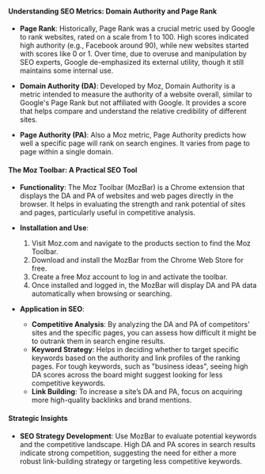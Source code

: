 #### Understanding SEO Metrics: Domain Authority and Page Rank

- **Page Rank**: Historically, Page Rank was a crucial metric used by Google to rank websites, rated on a scale from 1 to 100. High scores indicated high authority (e.g., Facebook around 90), while new websites started with scores like 0 or 1. Over time, due to overuse and manipulation by SEO experts, Google de-emphasized its external utility, though it still maintains some internal use.

- **Domain Authority (DA)**: Developed by Moz, Domain Authority is a metric intended to measure the authority of a website overall, similar to Google's Page Rank but not affiliated with Google. It provides a score that helps compare and understand the relative credibility of different sites.

- **Page Authority (PA)**: Also a Moz metric, Page Authority predicts how well a specific page will rank on search engines. It varies from page to page within a single domain.

#### The Moz Toolbar: A Practical SEO Tool

- **Functionality**: The Moz Toolbar (MozBar) is a Chrome extension that displays the DA and PA of websites and web pages directly in the browser. It helps in evaluating the strength and rank potential of sites and pages, particularly useful in competitive analysis.

- **Installation and Use**:
  1. Visit Moz.com and navigate to the products section to find the Moz Toolbar.
  2. Download and install the MozBar from the Chrome Web Store for free.
  3. Create a free Moz account to log in and activate the toolbar.
  4. Once installed and logged in, the MozBar will display DA and PA data automatically when browsing or searching.

- **Application in SEO**:
  - **Competitive Analysis**: By analyzing the DA and PA of competitors' sites and the specific pages, you can assess how difficult it might be to outrank them in search engine results.
  - **Keyword Strategy**: Helps in deciding whether to target specific keywords based on the authority and link profiles of the ranking pages. For tough keywords, such as "business ideas", seeing high DA scores across the board might suggest looking for less competitive keywords.
  - **Link Building**: To increase a site’s DA and PA, focus on acquiring more high-quality backlinks and brand mentions.

#### Strategic Insights

- **SEO Strategy Development**: Use MozBar to evaluate potential keywords and the competitive landscape. High DA and PA scores in search results indicate strong competition, suggesting the need for either a more robust link-building strategy or targeting less competitive keywords.